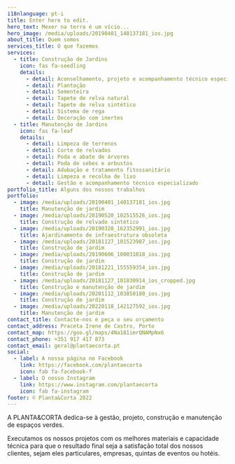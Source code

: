 ```yaml
---
i18nlanguage: pt-i
title: Enter here to edit.
hero_text: Mexer na terra é um vício...
hero_image: /media/uploads/20190401_140137181_ios.jpg
about_title: Quem somos
services_title: O que fazemos
services:
  - title: Construção de Jardins
    icon: fas fa-seedling
    details:
      - detail: Aconselhamento, projeto e acompanhamento técnico especializado
      - detail: Plantação
      - detail: Sementeira
      - detail: Tapete de relva natural
      - detail: Tapete de relva sintético
      - detail: Sistema de rega
      - detail: Decoração com inertes
  - title: Manutenção de Jardins
    icon: fas fa-leaf
    details:
      - detail: Limpeza de terrenos
      - detail: Corte de relvados
      - detail: Poda e abate de árvores
      - detail: Poda de sebes e arbustos
      - detail: Adubação e tratamento fitossanitário
      - detail: Limpeza e recolha de lixo
      - detail: Gestão e acompanhamento técnico especializado
portfolio_title: Alguns dos nossos trabalhos
portfolio:
  - image: /media/uploads/20190401_140137181_ios.jpg
    title: Manutenção de jardim
  - image: /media/uploads/20190520_102515526_ios.jpg
    title: Construção de relvado sintético
  - image: /media/uploads/20190328_162352991_ios.jpg
    title: Ajardinamento de infraestrutura obsoleta
  - image: /media/uploads/20181127_101523987_ios.jpg
    title: Construção de jardim
  - image: /media/uploads/20190606_100031018_ios.jpg
    title: Construção de jardim
  - image: /media/uploads/20181221_155559354_ios.jpg
    title: Construção de jardim
  - image: /media/uploads/20181127_101830914_ios_cropped.jpg
    title: Construção e manutenção de jardim
  - image: /media/uploads/20201112_103850180_ios.jpg
    title: Construção de jardim
  - image: /media/uploads/20220118_142127592_ios.jpg
    title: Manutenção de jardim
contact_title: Contacte-nos e peça o seu orçamento
contact_address: Praceta Irene de Castro, Porto
contact_map: https://goo.gl/maps/4Na181imrQNAMpNx6
contact_phone: +351 917 417 873
contact_email: geral@plantaecorta.pt
social:
  - label: A nossa página no Facebook
    link: https://facebook.com/plantaecorta
    icon: fab fa-facebook-f
  - label: O nosso Instagram
    link: https://www.instagram.com/plantaecorta
    icon: fab fa-instagram
footer: © Planta&Corta 2022
---
```

A PLANTA&CORTA dedica-se à gestão, projeto, construção e manutenção de espaços verdes.

Executamos os nossos projetos com os melhores materiais e capacidade técnica para que o resultado final seja a satisfação total dos nossos clientes, sejam eles particulares, empresas, quintas de eventos ou hotéis.